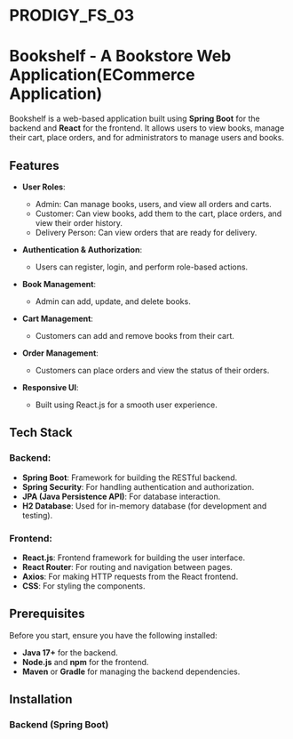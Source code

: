# PRODIGY_FS_03

# Bookshelf - A Bookstore Web Application(ECommerce Application)

Bookshelf is a web-based application built using **Spring Boot** for the backend and **React** for the frontend. It allows users to view books, manage their cart, place orders, and for administrators to manage users and books.

## Features

- **User Roles**: 
  - Admin: Can manage books, users, and view all orders and carts.
  - Customer: Can view books, add them to the cart, place orders, and view their order history.
  - Delivery Person: Can view orders that are ready for delivery.

- **Authentication & Authorization**:
  - Users can register, login, and perform role-based actions.
  
- **Book Management**:
  - Admin can add, update, and delete books.
  
- **Cart Management**:
  - Customers can add and remove books from their cart.
  
- **Order Management**:
  - Customers can place orders and view the status of their orders.
  
- **Responsive UI**:
  - Built using React.js for a smooth user experience.

## Tech Stack

### Backend:
- **Spring Boot**: Framework for building the RESTful backend.
- **Spring Security**: For handling authentication and authorization.
- **JPA (Java Persistence API)**: For database interaction.
- **H2 Database**: Used for in-memory database (for development and testing).

### Frontend:
- **React.js**: Frontend framework for building the user interface.
- **React Router**: For routing and navigation between pages.
- **Axios**: For making HTTP requests from the React frontend.
- **CSS**: For styling the components.

## Prerequisites

Before you start, ensure you have the following installed:

- **Java 17+** for the backend.
- **Node.js** and **npm** for the frontend.
- **Maven** or **Gradle** for managing the backend dependencies.

## Installation

### Backend (Spring Boot)


